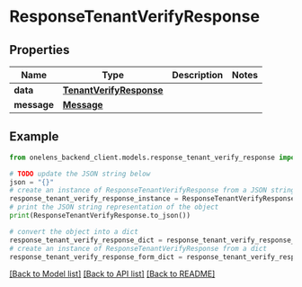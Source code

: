 # ResponseTenantVerifyResponse


## Properties

Name | Type | Description | Notes
------------ | ------------- | ------------- | -------------
**data** | [**TenantVerifyResponse**](TenantVerifyResponse.md) |  | 
**message** | [**Message**](Message.md) |  | 

## Example

```python
from onelens_backend_client.models.response_tenant_verify_response import ResponseTenantVerifyResponse

# TODO update the JSON string below
json = "{}"
# create an instance of ResponseTenantVerifyResponse from a JSON string
response_tenant_verify_response_instance = ResponseTenantVerifyResponse.from_json(json)
# print the JSON string representation of the object
print(ResponseTenantVerifyResponse.to_json())

# convert the object into a dict
response_tenant_verify_response_dict = response_tenant_verify_response_instance.to_dict()
# create an instance of ResponseTenantVerifyResponse from a dict
response_tenant_verify_response_form_dict = response_tenant_verify_response.from_dict(response_tenant_verify_response_dict)
```
[[Back to Model list]](../README.md#documentation-for-models) [[Back to API list]](../README.md#documentation-for-api-endpoints) [[Back to README]](../README.md)


